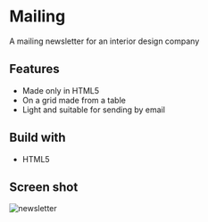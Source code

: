 # Mailing
A mailing newsletter for an interior design company

## Features
* Made only in HTML5
* On a grid made from a table
* Light and suitable for sending by email

## Build with
* HTML5
## Screen shot
![newsletter](https://i.imgur.com/A8DzNSI.png)
